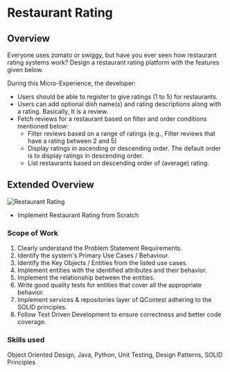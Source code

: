 # Restaurant Rating

## Overview
Everyone uses zomato or swiggy, but have you ever seen how restaurant rating systems work? Design a restaurant rating platform with the features given below.

During this Micro-Experience, the developer:

- Users should be able to register to give ratings (1 to 5) for restaurants.
- Users can add optional dish name(s) and rating descriptions along with a rating. Basically, It is a review.
- Fetch reviews for a restaurant based on filter and order conditions mentioned below:
  - Filter reviews based on a range of ratings (e.g., Filter reviews that have a rating between 2 and 5)
  - Display ratings in ascending or descending order. The default order is to display ratings in descending order.
  - List restaurants based on descending order of (average) rating.

## Extended Overview
![Restaurant Rating](https://github.com/RutikKulkarni/Restaurant-Rating/assets/86470947/8fa31fbe-4d71-4bfe-b5a6-dca427c57463)
- Implement Restaurant Rating from Scratch

### Scope of Work
1. Clearly understand the Problem Statement Requirements.
2. Identify the system's Primary Use Cases / Behaviour.
3. Identify the Key Objects / Entities from the listed use cases.
4. Implement entities with the identified attributes and their behavior.
5. Implement the relationship between the entities.
6. Write good quality tests for entities that cover all the appropriate behavior.
7. Implement services & repositories layer of QContest adhering to the SOLID principles.
8. Follow Test Driven Development to ensure correctness and better code coverage.

### Skills used
Object Oriented Design, Java, Python, Unit Testing, Design Patterns, SOLID Principles
